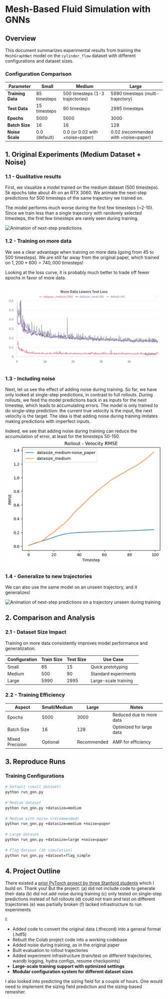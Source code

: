 # Mesh-Based Fluid Simulation with GNNs

## Overview

This document summarizes experimental results from training the `MeshGraphNet` model on the `cylinder_flow` dataset with different configurations and dataset sizes.

### Configuration Comparison

| Parameter            | Small                | Medium                           | Large                            |
| -------------------- | -------------------- | -------------------------------- | -------------------------------- |
| **Training Data**    | 85 timesteps         | 500 timesteps (1-3 trajectories) | 5990 timesteps (multi-trajectory)|
| **Test Data**        | 15 timesteps         | 90 timesteps                     | 2995 timesteps                   |
| **Epochs**           | 5000                 | 5000                             | 3000                             |
| **Batch Size**       | 16                   | 16                               | 128                              |
| **Noise Scale**      | 0.0 (default)        | 0.0 (or 0.02 with +noise=paper)  | 0.02 (recommended with +noise=paper)|

## 1. Original Experiments (Medium Dataset + Noise)

### 1.1 - Qualitative results

First, we visualize a model trained on the medium dataset (500 timesteps).
5k epochs take about 4h on an RTX 3060.
We animate the next-step predictions for 500 timesteps of the same trajectory we trained on.

The model performs much worse during the first few timesteps (~2-10).
Since we train less than a single trajectory with randomly selected timesteps, the first few timesteps are rarely seen during training.

![Animation of next-step predictions](https://github.com/BurgerAndreas/gnn-physics/blob/main/data/animations/x_velocity_0_500_datasize_medium_anim.gif)

### 1.2 - Training on more data

We see a clear advantage when training on more data (going from 45 to 500 timesteps).
We are still far away from the original paper, which trained on $1,200 * 600 = 740,000$ timesteps!

Looking at the loss curve, it is probably much better to trade off fewer epochs in favor of more data.

![Test loss plot with more data (made via wandb)](https://github.com/BurgerAndreas/gnn-physics/blob/main/data/plots/more_data_test_loss.png)

### 1.3 - Including noise

Next, let us see the effect of adding noise during training.
So far, we have only looked at single-step predictions, in contrast to full rollouts.
During rollouts, we feed the model predictions back in as inputs for the next timestep, which leads to accumulating errors.
The model is only trained to do single-step prediction: the current true velocity is the input, the next velocity is the target.
The idea is that adding noise during training imitates making predictions with imperfect inputs.

Indeed, we see that adding noise during training can reduce the accumulation of error, at least for the timesteps 50-150.
![Error accumulation with and without noise during training](https://github.com/BurgerAndreas/gnn-physics/blob/main/data/plots/datasize_medium_50_150_rollout_noise.png)

### 1.4 - Generalize to new trajectories

We can also use the same model on an unseen trajectory, and it generalizes!

![Animation of next-step predictions on a trajectory unseen during training](https://github.com/BurgerAndreas/gnn-physics/blob/main/data/animations/x_velocity_testtraj_0_500_datasize_medium_anim.gif)

## 2. Comparison and Analysis

### 2.1 - Dataset Size Impact

Training on more data consistently improves model performance and generalization.

| Configuration | Train Size | Test Size | Use Case                    |
| ------------- | ---------- | --------- | --------------------------- |
| Small         | 85         | 15        | Quick prototyping           |
| Medium        | 500        | 90        | Standard experiments        |
| Large         | 5990       | 2995      | Large-scale training        |

### 2.2 - Training Efficiency

| Aspect          | Small/Medium | Large     | Notes                    |
| --------------- | ------------ | --------- | ------------------------ |
| Epochs          | 5000         | 3000      | Reduced due to more data |
| Batch Size      | 16           | 128       | Optimized for large data |
| Mixed Precision | Optional     | Recommended | AMP for efficiency     |

## 3. Reproduce Runs

### Training Configurations

```bash
# Default (small dataset)
python run_gnn.py

# Medium dataset
python run_gnn.py +datasize=medium

# Medium with noise (recommended)
python run_gnn.py +datasize=medium +noise=paper

# Large dataset
python run_gnn.py +datasize=large +noise=paper

# Flag dataset (3D simulation)
python run_gnn.py +dataset=flag_simple
```

## 4. Project Outline

There existed a [prior PyTorch project by three Stanford students](https://medium.com/stanford-cs224w/learning-mesh-based-flow-simulations-on-graph-networks-44983679cf2d)
which I build on. Thank you!
But the project:
(a) did not include code to generate their data
(b) did not add noise during training
(c) only tested on single-step predictions instead of full rollouts
(d) could not train and test on different trajectories
(e) was partially broken
(f) lacked infrastructure to run experiments

I:

- Added code to convert the original data (.tfrecord) into a general format (.hdf5)
- Rebuilt the Colab project code into a working codebase
- Added noise during training, as in the original paper
- Built evaluation to rollout trajectories
- Added experiment infrastructure (train/test on different trajectories, wandb logging, hydra configs, resume checkpoints)
- **Large-scale training support with optimized settings**
- **Modular configuration system for different dataset sizes**

I also looked into predicting the sizing field for a couple of hours.
One would need to implement the sizing field prediction and the sizing-based remesher.

